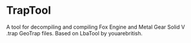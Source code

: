 # TrapTool
 A tool for decompiling and compiling Fox Engine and Metal Gear Solid V .trap GeoTrap files. Based on LbaTool by youarebritish.
